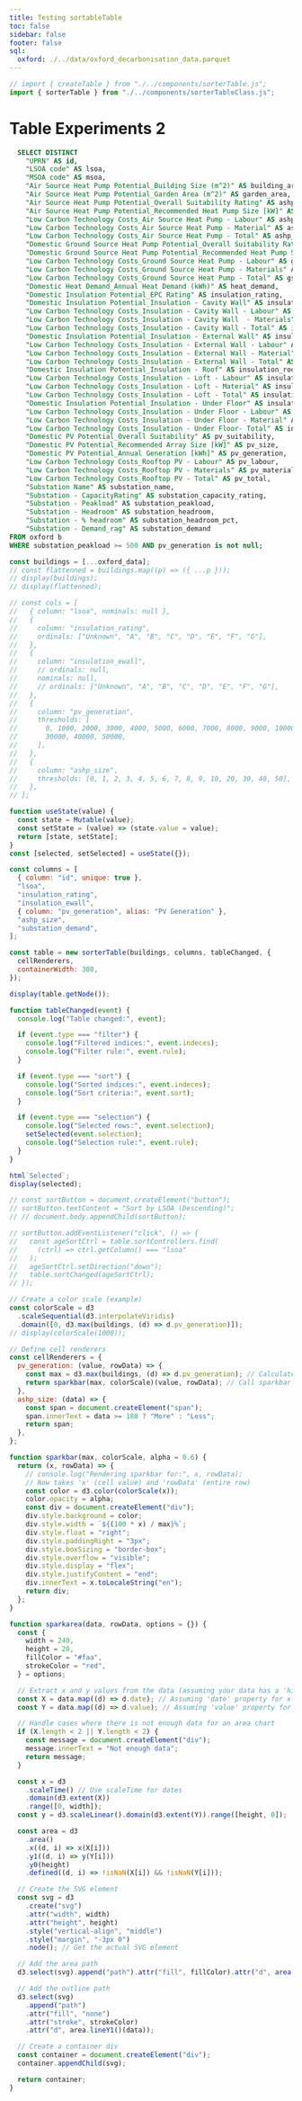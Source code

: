 ```yaml
---
title: Testing sortableTable
toc: false
sidebar: false
footer: false
sql:
  oxford: ./../data/oxford_decarbonisation_data.parquet
---
```


```js
// import { createTable } from "./../components/sorterTable.js";
import { sorterTable } from "./../components/sorterTableClass.js";
```

# Table Experiments 2

```sql id=oxford_data
  SELECT DISTINCT
    "UPRN" AS id,
    "LSOA code" AS lsoa,
    "MSOA code" AS msoa,
    "Air Source Heat Pump Potential_Building Size (m^2)" AS building_area,
    "Air Source Heat Pump Potential_Garden Area (m^2)" AS garden_area,
    "Air Source Heat Pump Potential_Overall Suitability Rating" AS ashp_suitability,
    "Air Source Heat Pump Potential_Recommended Heat Pump Size [kW]" AS ashp_size,
    "Low Carbon Technology Costs_Air Source Heat Pump - Labour" AS ashp_labour,
    "Low Carbon Technology Costs_Air Source Heat Pump - Material" AS ashp_material,
    "Low Carbon Technology Costs_Air Source Heat Pump - Total" AS ashp_total,
    "Domestic Ground Source Heat Pump Potential_Overall Suitability Rating" AS gshp_suitability,
    "Domestic Ground Source Heat Pump Potential_Recommended Heat Pump Size [kW]" AS gshp_size,
    "Low Carbon Technology Costs_Ground Source Heat Pump - Labour" AS gshp_labour,
    "Low Carbon Technology Costs_Ground Source Heat Pump - Materials" AS gshp_material,
    "Low Carbon Technology Costs_Ground Source Heat Pump - Total" AS gshp_total,
    "Domestic Heat Demand_Annual Heat Demand (kWh)" AS heat_demand,
    "Domestic Insulation Potential_EPC Rating" AS insulation_rating,
    "Domestic Insulation Potential_Insulation - Cavity Wall" AS insulation_cwall,
    "Low Carbon Technology Costs_Insulation - Cavity Wall - Labour" AS insulation_cwall_labour,
    "Low Carbon Technology Costs_Insulation - Cavity Wall  - Materials" AS insulation_cwall_materials,
    "Low Carbon Technology Costs_Insulation - Cavity Wall - Total" AS insulation_cwall_total,
    "Domestic Insulation Potential_Insulation - External Wall" AS insulation_ewall,
    "Low Carbon Technology Costs_Insulation - External Wall - Labour" AS insulation_ewall_labour,
    "Low Carbon Technology Costs_Insulation - External Wall - Material" AS insulation_ewall_materials,
    "Low Carbon Technology Costs_Insulation - External Wall - Total" AS insulation_ewall_total,
    "Domestic Insulation Potential_Insulation - Roof" AS insulation_roof,
    "Low Carbon Technology Costs_Insulation - Loft - Labour" AS insulation_roof_labour,
    "Low Carbon Technology Costs_Insulation - Loft - Material" AS insulation_roof_materials,
    "Low Carbon Technology Costs_Insulation - Loft - Total" AS insulation_roof_total,
    "Domestic Insulation Potential_Insulation - Under Floor" AS insulation_floor,
    "Low Carbon Technology Costs_Insulation - Under Floor - Labour" AS insulation_floor_labour,
    "Low Carbon Technology Costs_Insulation - Under Floor - Material" AS insulation_floor_materials,
    "Low Carbon Technology Costs_Insulation - Under Floor- Total" AS insulation_floor_total,
    "Domestic PV Potential_Overall Suitability" AS pv_suitability,
    "Domestic PV Potential_Recommended Array Size [kW]" AS pv_size,
    "Domestic PV Potential_Annual Generation [kWh]" AS pv_generation,
    "Low Carbon Technology Costs_Rooftop PV - Labour" AS pv_labour,
    "Low Carbon Technology Costs_Rooftop PV - Materials" AS pv_material,
    "Low Carbon Technology Costs_Rooftop PV - Total" AS pv_total,
    "Substation Name" AS substation_name,
    "Substation - CapacityRating" AS substation_capacity_rating,
    "Substation - Peakload" AS substation_peakload,
    "Substation - Headroom" AS substation_headroom,
    "Substation - % headroom" AS substation_headroom_pct,
    "Substation - Demand_rag" AS substation_demand
FROM oxford b
WHERE substation_peakload >= 500 AND pv_generation is not null;
```

```js
const buildings = [...oxford_data];
// const flattenned = buildings.map((p) => ({ ...p }));
// display(buildings);
// display(flattenned);
```

```js
// const cols = [
//   { column: "lsoa", nominals: null },
//   {
//     column: "insulation_rating",
//     ordinals: ["Unknown", "A", "B", "C", "D", "E", "F", "G"],
//   },
//   {
//     column: "insulation_ewall",
//     // ordinals: null,
//     nominals: null,
//     // ordinals: ["Unknown", "A", "B", "C", "D", "E", "F", "G"],
//   },
//   {
//     column: "pv_generation",
//     thresholds: [
//       0, 1000, 2000, 3000, 4000, 5000, 6000, 7000, 8000, 9000, 10000, 20000,
//       30000, 40000, 50000,
//     ],
//   },
//   {
//     column: "ashp_size",
//     thresholds: [0, 1, 2, 3, 4, 5, 6, 7, 8, 9, 10, 20, 30, 40, 50],
//   },
// ];
```

```js
function useState(value) {
  const state = Mutable(value);
  const setState = (value) => (state.value = value);
  return [state, setState];
}
const [selected, setSelected] = useState({});
```

```js
const columns = [
  { column: "id", unique: true },
  "lsoa",
  "insulation_rating",
  "insulation_ewall",
  { column: "pv_generation", alias: "PV Generation" },
  "ashp_size",
  "substation_demand",
];
```

```js
const table = new sorterTable(buildings, columns, tableChanged, {
  cellRenderers,
  containerWidth: 300,
});
```

```js
display(table.getNode());
```

```js
function tableChanged(event) {
  console.log("Table changed:", event);

  if (event.type === "filter") {
    console.log("Filtered indices:", event.indeces);
    console.log("Filter rule:", event.rule);
  }

  if (event.type === "sort") {
    console.log("Sorted indices:", event.indeces);
    console.log("Sort criteria:", event.sort);
  }

  if (event.type === "selection") {
    console.log("Selected rows:", event.selection);
    setSelected(event.selection);
    console.log("Selection rule:", event.rule);
  }
}
```

```js
html`Selected`;
display(selected);
```

```js
// const sortButton = document.createElement("button");
// sortButton.textContent = "Sort by LSOA (Descending)";
// // document.body.appendChild(sortButton);

// sortButton.addEventListener("click", () => {
//   const ageSortCtrl = table.sortControllers.find(
//     (ctrl) => ctrl.getColumn() === "lsoa"
//   );
//   ageSortCtrl.setDirection("down");
//   table.sortChanged(ageSortCtrl);
// });
```

```js
// Create a color scale (example)
const colorScale = d3
  .scaleSequential(d3.interpolateViridis)
  .domain([0, d3.max(buildings, (d) => d.pv_generation)]);
// display(colorScale(1000));
```

```js
// Define cell renderers
const cellRenderers = {
  pv_generation: (value, rowData) => {
    const max = d3.max(buildings, (d) => d.pv_generation); // Calculate max dynamically
    return sparkbar(max, colorScale)(value, rowData); // Call sparkbar with calculated max
  },
  ashp_size: (data) => {
    const span = document.createElement("span");
    span.innerText = data >= 180 ? "More" : "Less";
    return span;
  },
};
```

```js
function sparkbar(max, colorScale, alpha = 0.6) {
  return (x, rowData) => {
    // console.log("Rendering sparkbar for:", x, rowData);
    // Now takes 'x' (cell value) and 'rowData' (entire row)
    const color = d3.color(colorScale(x));
    color.opacity = alpha;
    const div = document.createElement("div");
    div.style.background = color;
    div.style.width = `${(100 * x) / max}%`;
    div.style.float = "right";
    div.style.paddingRight = "3px";
    div.style.boxSizing = "border-box";
    div.style.overflow = "visible";
    div.style.display = "flex";
    div.style.justifyContent = "end";
    div.innerText = x.toLocaleString("en");
    return div;
  };
}
```

```js
function sparkarea(data, rowData, options = {}) {
  const {
    width = 240,
    height = 20,
    fillColor = "#faa",
    strokeColor = "red",
  } = options;

  // Extract x and y values from the data (assuming your data has a 'history' property)
  const X = data.map((d) => d.date); // Assuming 'date' property for x-axis
  const Y = data.map((d) => d.value); // Assuming 'value' property for y-axis

  // Handle cases where there is not enough data for an area chart
  if (X.length < 2 || Y.length < 2) {
    const message = document.createElement("div");
    message.innerText = "Not enough data";
    return message;
  }

  const x = d3
    .scaleTime() // Use scaleTime for dates
    .domain(d3.extent(X))
    .range([0, width]);
  const y = d3.scaleLinear().domain(d3.extent(Y)).range([height, 0]);

  const area = d3
    .area()
    .x((d, i) => x(X[i]))
    .y1((d, i) => y(Y[i]))
    .y0(height)
    .defined((d, i) => !isNaN(X[i]) && !isNaN(Y[i]));

  // Create the SVG element
  const svg = d3
    .create("svg")
    .attr("width", width)
    .attr("height", height)
    .style("vertical-align", "middle")
    .style("margin", "-3px 0")
    .node(); // Get the actual SVG element

  // Add the area path
  d3.select(svg).append("path").attr("fill", fillColor).attr("d", area(data));

  // Add the outline path
  d3.select(svg)
    .append("path")
    .attr("fill", "none")
    .attr("stroke", strokeColor)
    .attr("d", area.lineY1()(data));

  // Create a container div
  const container = document.createElement("div");
  container.appendChild(svg);

  return container;
}
```

<link rel="stylesheet" href="https://cdnjs.cloudflare.com/ajax/libs/font-awesome/6.2.0/css/all.min.css" />

<style>
table {
  font-family: Roboto, Helvetica, sans-serif;
  font-size: 10px;
  border-collapse: collapse;
  width: 100%;
}

.sorter-table tbody tr:nth-child(even) {
  background-color: #f8f8f8; /* Zebra striping */
}

.sorter-table tbody tr:hover {
  background-color: #f0f0f0; /* Highlight on hover */
}

.sorter-table thead {
  background-color: #e0e0e0; /* Header background */
}

.sorter-table th {
  text-align: left;
  padding: 8px;
  font-size: 10px;
  border-bottom: 2px solid #ddd;
}

.sorter-table td {
  padding: 8px;
  border: 1px solid #ddd;
  text-align: left;
  vertical-align: middle;
}


.sorter-table .sidebar { /* Target the sidebar using the table's class */
  display: flex;
  flex-direction: column;
  align-items: center;
  width: 50px; /* Adjust as needed */
  padding: 10px;
  border-right: 1px solid #ccc;
}

.sorter-table .sidebar i { /* Target icons within the sidebar */
  margin-bottom: 15px;
  cursor: pointer;
  color: gray;
}

.sorter-table .sidebar i:hover {
  color: black; /* Highlight on hover */
} 

/* .unique-values-text {
  font-size: 12px; /* Adjust font size to match histogram labels */
  color: #666; /* Adjust color to match histogram text */
  text-align: center;
  width: 100%; /* Ensure the span takes up the full width of the cell */
  display: block; /* Make the span a block element */
} */
</style>
